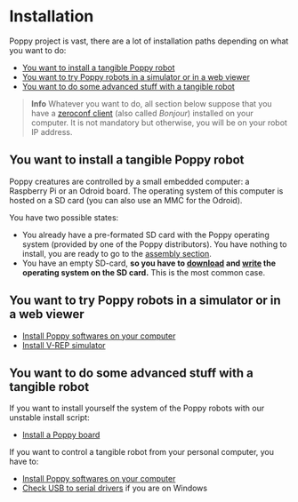 # Installation
Poppy project is vast, there are a lot of installation paths depending on what you want to do:
- [You want to install a tangible Poppy robot](#you-want-to-install-a-tangible-poppy-robot)
- [You want to try Poppy robots in a simulator or in a web viewer](#you-want-to-try-poppy-robots-in-a-simulator-or-in-a-web-viewer)
- [You want to do some advanced stuff with a tangible robot](#you-want-to-do-some-advanced-stuff-with-a-tangible-robot)


> **Info** Whatever you want to do, all section below suppose that you have a [zeroconf client](install-zeroconf.md) (also called *Bonjour*) installed on your computer. It is not mandatory but otherwise, you will be on your robot IP address. 

## You want to install a tangible Poppy robot
Poppy creatures are controlled by a small embedded computer: a Raspberry Pi or an Odroid board.
The operating system of this computer is hosted on a SD card (you can also use an MMC for the Odroid).

You have two possible states:
- You already have a pre-formated SD card with the Poppy operating system (provided by one of the Poppy distributors). You have nothing to install, you are ready to go to the [assembly section](../assembly-guides/README.md).
- You have an empty SD-card, **so you have to [download](burn_an_image_file.md#download-the-image) and [write](burn_an_image_file.md#write-an-image-to-the-sd-card) the operating system on the SD card.** This is the most common case.

## You want to try Poppy robots in a simulator or in a web viewer
- [Install Poppy softwares on your computer](install-poppy-softwares.md)
- [Install V-REP simulator](install-vrep.md)


## You want to do some advanced stuff with a tangible robot
If you want to install yourself the system of the Poppy robots with our unstable install script:
- [Install a Poppy board](install-a-poppy-board.md)

If you want to control a tangible robot from your personal computer, you have to:
- [Install Poppy softwares on your computer](install-poppy-softwares.md)
- [Check USB to serial drivers](install-drivers.md) if you are on Windows
